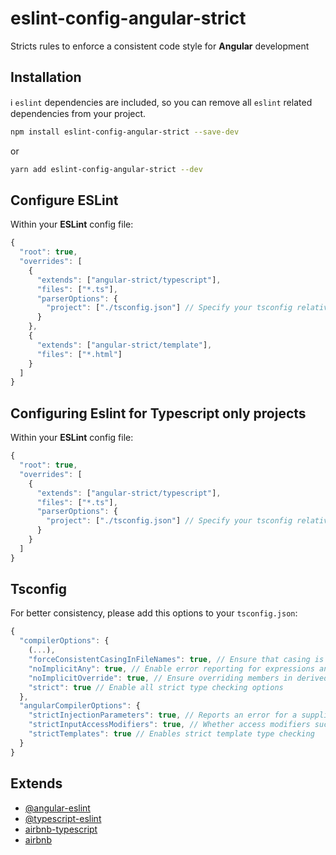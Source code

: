 # eslint-config-angular-strict

Stricts rules to enforce a consistent code style for **Angular** development

## Installation

ℹ️ `eslint` dependencies are included, so you can remove all `eslint` related dependencies from your project.

```sh
npm install eslint-config-angular-strict --save-dev
```

or

```sh
yarn add eslint-config-angular-strict --dev
```

## Configure ESLint

Within your **ESLint** config file:

```javascript
{
  "root": true,
  "overrides": [
    {
      "extends": ["angular-strict/typescript"],
      "files": ["*.ts"],
      "parserOptions": {
        "project": ["./tsconfig.json"] // Specify your tsconfig relative path
      }
    },
    {
      "extends": ["angular-strict/template"],
      "files": ["*.html"]
    }
  ]
}
```

## Configuring Eslint for Typescript only projects

Within your **ESLint** config file:

```javascript
{
  "root": true,
  "overrides": [
    {
      "extends": ["angular-strict/typescript"],
      "files": ["*.ts"],
      "parserOptions": {
        "project": ["./tsconfig.json"] // Specify your tsconfig relative path
      }
    }
  ]
}
```

## Tsconfig

For better consistency, please add this options to your `tsconfig.json`:

```javascript
{
  "compilerOptions": {
    (...),
    "forceConsistentCasingInFileNames": true, // Ensure that casing is correct in imports
    "noImplicitAny": true, // Enable error reporting for expressions and declarations with an implied any type
    "noImplicitOverride": true, // Ensure overriding members in derived classes are marked with an override modifier
    "strict": true // Enable all strict type checking options
  },
  "angularCompilerOptions": {
    "strictInjectionParameters": true, // Reports an error for a supplied parameter whose injection type cannot be determined
    "strictInputAccessModifiers": true, // Whether access modifiers such as private/protected/readonly are honored when assigning a binding expression to an @Input()
    "strictTemplates": true // Enables strict template type checking
  }
}
```

## Extends

- [@angular-eslint](https://github.com/angular-eslint/angular-eslint)
- [@typescript-eslint](https://github.com/typescript-eslint/typescript-eslint)
- [airbnb-typescript](https://github.com/iamturns/eslint-config-airbnb-typescript)
- [airbnb](https://github.com/airbnb/javascript)
